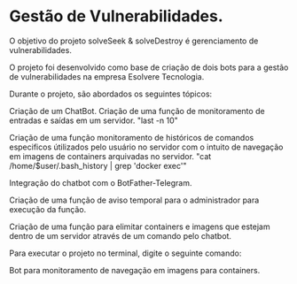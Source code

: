 # Gestão de Vulnerabilidades.

O objetivo do projeto solveSeek & solveDestroy é gerenciamento de vulnerabilidades.

O projeto foi desenvolvido como base de criação de dois bots para a gestão de vulnerabilidades na empresa Esolvere Tecnologia.

Durante o projeto, são abordados os seguintes tópicos:

Criação de um ChatBot.
Criação de uma função de monitoramento de entradas e saídas em um servidor.
                                   "last -n 10"

Criação de uma função monitoramento de históricos de comandos especificos útilizados pelo usuário no servidor com o intuito de navegação em imagens de containers arquivadas no servidor.
                                   "cat /home/$user/.bash_history | grep 'docker exec'"

Integração do chatbot com o BotFather-Telegram.

Criação de uma função de aviso temporal para o administrador para execução da função.

Criação de uma função para elimitar containers e imagens que estejam dentro de um servidor através de um comando pelo chatbot.

Para executar o projeto no terminal, digite o seguinte comando:

Bot para monitoramento de navegação em imagens para containers.



